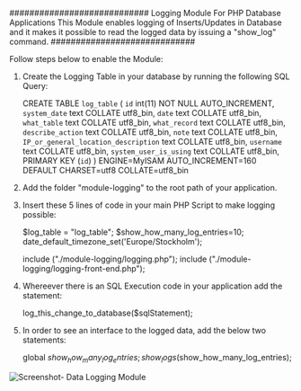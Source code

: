 ############################
Logging Module For PHP Database Applications
This Module enables logging of Inserts/Updates in Database and
it makes it possible to read the logged data by issuing a "show_log" command.
#############################

Follow steps below to enable the Module:


1. Create the Logging Table in your database by running the following SQL Query:

 	CREATE TABLE `log_table` (
	 `id` int(11) NOT NULL AUTO_INCREMENT,
	 `system_date` text COLLATE utf8_bin,
	 `date` text COLLATE utf8_bin,
	 `what_table` text COLLATE utf8_bin,
	 `what_record` text COLLATE utf8_bin,
	 `describe_action` text COLLATE utf8_bin,
	 `note` text COLLATE utf8_bin,
	 `IP_or_general_location_description` text COLLATE utf8_bin,
	 `username` text COLLATE utf8_bin,
	 `system_user_is_using` text COLLATE utf8_bin,
	 PRIMARY KEY (`id`)
	) ENGINE=MyISAM AUTO_INCREMENT=160 DEFAULT CHARSET=utf8 COLLATE=utf8_bin



2. Add the folder "module-logging" to the root path of your application.

3. Insert these 5 lines of code in your main PHP Script to make logging possible:

	$log_table = "log_table";
	$show_how_many_log_entries=10;
	date_default_timezone_set('Europe/Stockholm');

	include ("./module-logging/logging.php");
	include ("./module-logging/logging-front-end.php");

4. Whereever there is an SQL Execution code in your application add the statement:

	log_this_change_to_database($sqlStatement);

5. In order to see an interface to the logged data, add the below two statements:

	global $show_how_many_log_entries;
	show_logs($show_how_many_log_entries);


![Screenshot- Data Logging Module](https://user-images.githubusercontent.com/42844572/215530089-f4f805aa-73b4-4c93-a833-161dbe184880.png)
